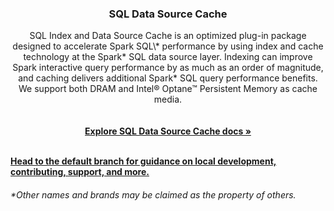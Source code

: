 <h3 align="center">SQL Data Source Cache</h3>

<p align="center">
  SQL Index and Data Source Cache is an optimized plug-in package designed to accelerate Spark SQL\* performance by using index and cache technology at the Spark* SQL data source layer. Indexing can improve Spark interactive query performance by as much as an order of magnitude, and caching delivers additional Spark* SQL query performance benefits. We support both DRAM and Intel® Optane™ Persistent Memory as cache media.
  <br>
  <br>
  <br>
  <a href="https://oap-project.github.io/sql-ds-cache/"><strong>Explore SQL Data Source Cache docs »</strong></a>
  <br>
  <br>
</p>


**[Head to the default branch for guidance on local development, contributing, support, and more.](https://github.com/oap-project/sql-ds-cache)**



###### \*Other names and brands may be claimed as the property of others.
